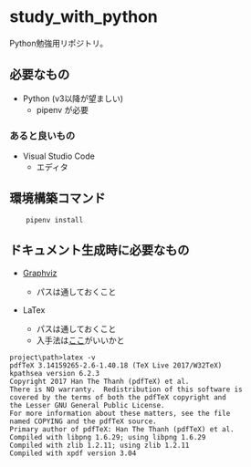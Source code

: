 # study_with_python

Python勉強用リポジトリ。


## 必要なもの

* Python (v3以降が望ましい)
    - pipenv が必要

### あると良いもの

* Visual Studio Code
    - エディタ


## 環境構築コマンド

```
    pipenv install
```


## ドキュメント生成時に必要なもの

* [Graphviz](http://graphviz.org/)
    - パスは通しておくこと

* LaTex
    - パスは通しておくこと
    - 入手法は[ここ](https://texwiki.texjp.org/?TeX%E5%85%A5%E6%89%8B%E6%B3%95)がいいかと

```
project\path>latex -v
pdfTeX 3.14159265-2.6-1.40.18 (TeX Live 2017/W32TeX)
kpathsea version 6.2.3
Copyright 2017 Han The Thanh (pdfTeX) et al.
There is NO warranty.  Redistribution of this software is
covered by the terms of both the pdfTeX copyright and
the Lesser GNU General Public License.
For more information about these matters, see the file
named COPYING and the pdfTeX source.
Primary author of pdfTeX: Han The Thanh (pdfTeX) et al.
Compiled with libpng 1.6.29; using libpng 1.6.29
Compiled with zlib 1.2.11; using zlib 1.2.11
Compiled with xpdf version 3.04
```
